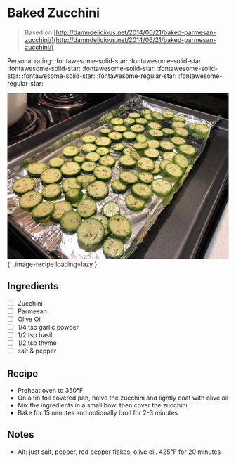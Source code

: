 <!-- Do not modify sections with "AUTO-*". They are updated by make.py -->

# Baked Zucchini

> Based on [http://damndelicious.net/2014/06/21/baked-parmesan-zucchini/](http://damndelicious.net/2014/06/21/baked-parmesan-zucchini/)

<!-- rating=3; (User can specify rating on scale of 1-5) -->
<!-- AUTO-UserRating -->
Personal rating: :fontawesome-solid-star: :fontawesome-solid-star: :fontawesome-solid-star: :fontawesome-solid-star: :fontawesome-solid-star: :fontawesome-solid-star: :fontawesome-regular-star: :fontawesome-regular-star:
<!-- /AUTO-UserRating -->

<!-- name_image=baked_zucchini.jpeg; (User can specify image name if multiple exist) -->
<!-- AUTO-Image -->
![baked_zucchini.jpeg](./baked_zucchini.jpeg){: .image-recipe loading=lazy }
<!-- /AUTO-Image -->

## Ingredients

* [ ] Zucchini
* [ ] Parmesan
* [ ] Olive Oil
* [ ] 1/4 tsp garlic powder
* [ ] 1/2 tsp basil
* [ ] 1/2 tsp thyme
* [ ] salt & pepper

## Recipe

* Preheat oven to 350°F
* On a tin foil covered pan, halve the zucchini and lightly coat with olive oil
* Mix the ingredients in a small bowl then cover the zucchini
* Bake for 15 minutes and optionally broil for 2-3 minutes

## Notes

* Alt: just salt, pepper, red pepper flakes, olive oil. 425℉ for 20 minutes
